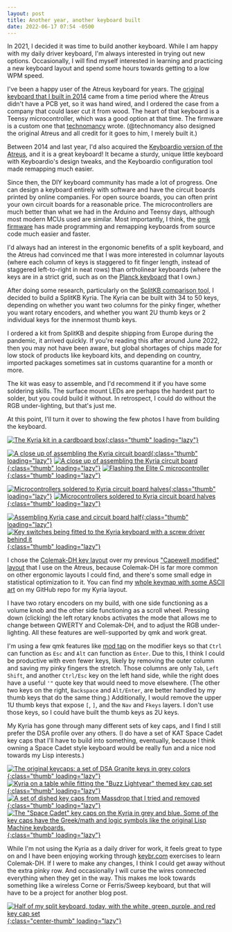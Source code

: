 ```yaml
---
layout: post
title: Another year, another keyboard built
date: 2022-06-17 07:54 -0500
---
```


In 2021, I decided it was time to build another keyboard. While I am happy with my daily driver keyboard, I'm always interested in trying out new options. Occasionally, I will find myself interested in learning and practicing a new keyboard layout and spend some hours towards getting to a low WPM speed.

I've been a happy user of the Atreus keyboard for years. The [original keyboard that I built in 2014](/2014/08/19/atreus-my-custom-keyboard/) came from a time period where the Atreus didn't have a PCB yet, so it was hand wired, and I ordered the case from a company that could laser cut it from wood. The heart of that keyboard is a Teensy microcontroller, which was a good option at that time. The firmware is a custom one that [technomancy](https://technomancy.us/) wrote. (@technomancy also designed the original Atreus and all credit for it goes to him, I merely built it.)

Between 2014 and last year, I'd also acquired the [Keyboardio version of the Atreus](https://shop.keyboard.io/products/keyboardio-atreus), and it is a great keyboard! It became a sturdy, unique little keyboard with Keyboardio's design tweaks, and the Keyboardio configuration tool made remapping much easier.

Since then, the DIY keyboard community has made a lot of progress. One can design a keyboard entirely with software and have the circuit boards printed by online companies. For open source boards, you can often print your own circuit boards for a reasonable price. The microcontrollers are much better than what we had in the Arduino and Teensy days, although most modern MCUs used are similar. Most importantly, I think, the [qmk firmware](https://qmk.fm/) has made programming and remapping keyboards from source code much easier and faster.

I'd always had an interest in the ergonomic benefits of a split keyboard, and the Atreus had convinced me that I was more interested in columnar layouts (where each column of keys is staggered to fit finger length, instead of staggered left-to-right in neat rows) than ortholinear keyboards (where the keys are in a strict grid, such as on the [Planck keyboard](https://olkb.com/collections/planck) that I own.)

After doing some research, particularly on the [SplitKB comparison tool](https://compare.splitkb.com/), I decided to build a SplitKB Kyria. The Kyria can be built with 34 to 50 keys, depending on whether you want two columns for the pinky finger, whether you want rotary encoders, and whether you want 2U thumb keys or 2 individual keys for the innermost thumb keys.

I ordered a kit from SplitKB and despite shipping from Europe during the pandemic, it arrived quickly. If you're reading this after around June 2022, then you may not have been aware, but global shortages of chips made for low stock of products like keyboard kits, and depending on country, imported packages sometimes sat in customs quarantine for a month or more.

The kit was easy to assemble, and I'd recommend it if you have some soldering skills. The surface mount LEDs are perhaps the hardest part to solder, but you could build it without. In retrospect, I could do without the RGB under-lighting, but that's just me.

At this point, I'll turn it over to showing the few photos I have from building the keyboard.

[![The Kyria kit in a cardboard box](/images/2022-06-17-kyria/thumbs/02-construction.jpg){:class="thumb" loading="lazy"}](/images/2022-06-17-kyria/02-construction-resized.jpg)

[![A close up of assembling the Kyria circuit board](/images/2022-06-17-kyria/thumbs/03-construction.jpg){:class="thumb" loading="lazy"}](/images/2022-06-17-kyria/03-construction-resized.jpg)
[![A close up of assembling the Kyria circuit board](/images/2022-06-17-kyria/thumbs/04-construction.jpg){:class="thumb" loading="lazy"}](/images/2022-06-17-kyria/04-construction-resized.jpg)
[![Flashing the Elite C microcontroller](/images/2022-06-17-kyria/thumbs/05-elitec-micro.jpg){:class="thumb" loading="lazy"}](/images/2022-06-17-kyria/05-elitec-micro-resized.jpg)

[![Microcontrollers soldered to Kyria circuit board halves](/images/2022-06-17-kyria/thumbs/06-mcus-soldered.jpg){:class="thumb" loading="lazy"}](/images/2022-06-17-kyria/06-mcus-soldered-resized.jpg)
[![Microcontrollers soldered to Kyria circuit board halves](/images/2022-06-17-kyria/thumbs/07-mcus-soldered.jpg){:class="thumb" loading="lazy"}](/images/2022-06-17-kyria/07-mcus-soldered-resized.jpg)

[![Assembling Kyria case and circuit board half](/images/2022-06-17-kyria/thumbs/08-assembly.jpg){:class="thumb" loading="lazy"}](/images/2022-06-17-kyria/08-assembly-resized.jpg)
[![Key switches being fitted to the Kyria keyboard with a screw driver behind it](/images/2022-06-17-kyria/thumbs/09-assembly.jpg){:class="thumb" loading="lazy"}](/images/2022-06-17-kyria/09-assembly-resized.jpg)

<div class="clearfix"></div>

I chose the [Colemak-DH key layout](https://colemakmods.github.io/mod-dh/) over my previous ["Capewell modified" layout](https://github.com/mathias/atreus-firmware/blob/capewell-modified/capewell-modified.json) that I use on the Atreus, because Colemak-DH is far more common on other ergonomic layouts I could find, and there's some small edge in statistical optimization to it. You can find my [whole keymap with some ASCII art](https://github.com/mathias/kyria-layout/blob/main/mathias/keymap.c) on my GitHub repo for my Kyria layout.

I have two rotary encoders on my build, with one side functioning as a volume knob and the other side functioning as a scroll wheel. Pressing down (clicking) the left rotary knobs activates the mode that allows me to change between QWERTY and Colemak-DH, and to adjust the RGB under-lighting. All these features are well-supported by qmk and work great.

I'm using a few qmk features like [mod tap](https://github.com/qmk/qmk_firmware/blob/master/docs/mod_tap.md) on the modifier keys so that `Ctrl` can function as `Esc` and `Alt` can function as `Enter`. Due to this, I think I could be productive with even fewer keys, likely by removing the outer column and saving my pinky fingers the stretch. Those columns are only `Tab`, `Left Shift`, and another `Ctrl/Esc` key on the left hand side, while the right does have a useful `'"` quote key that would need to move elsewhere. (The other two keys on the right, `Backspace` and `Alt/Enter`, are better handled by my thumb keys that do the same thing.) Additionally, I would remove the upper 1U thumb keys that expose `[`, `]`, and the `Nav` and `Fkeys` layers. I don't use those keys, so I could have built the thumb keys as 2U keys.

My Kyria has gone through many different sets of key caps, and I find I still prefer the DSA profile over any others. (I do have a set of KAT Space Cadet key caps that I'll have to build into something, eventually, because I think owning a Space Cadet style keyboard would be really fun and a nice nod towards my Lisp interests.)

[![The original keycaps: a set of DSA Granite keys in grey colors](/images/2022-06-17-kyria/thumbs/12-keycaps-1.jpg){:class="thumb" loading="lazy"}](/images/2022-06-17-kyria/12-keycaps-resized.jpg)
[![Kyria on a table while fitting the "Buzz Lightyear" themed key cap set](/images/2022-06-17-kyria/thumbs/11-keycaps-2.jpg){:class="thumb" loading="lazy"}](/images/2022-06-17-kyria/11-keycaps-resized.jpg)
[![A set of dished key caps from Massdrop that I tried and removed](/images/2022-06-17-kyria/thumbs/14-keycaps.jpg){:class="thumb" loading="lazy"}](/images/2022-06-17-kyria/14-keycaps-resized.jpg)
[![The "Space Cadet" key caps on the Kyria in grey and blue. Some of the key caps have the Greek/math and logic symbols like the original Lisp Machine keyboards.](/images/2022-06-17-kyria/thumbs/15-keycaps.jpg){:class="thumb" loading="lazy"}](/images/2022-06-17-kyria/15-keycaps-resized.jpg)

<div class="clearfix"></div>

While I'm not using the Kyria as a daily driver for work, it feels great to type on and I have been enjoying working through [keybr.com](https://www.keybr.com) exercises to learn Colemak-DH. If I were to make any changes, I think I could get away without the extra pinky row. And occasionally I will curse the wires connected everything when they get in the way. This makes me look towards something like a wireless Corne or Ferris/Sweep keyboard, but that will have to be a project for another blog post.

[![Half of my split keyboard, today, with the white, green, purple, and red key cap set](/images/2022-06-17-kyria/thumbs/16-keycaps.jpg){:class="center-thumb" loading="lazy"}](/images/2022-06-17-kyria/16-keycaps-resized.jpg)
<div class="clearfix"></div>
